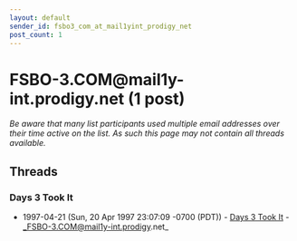 ```yaml
---
layout: default
sender_id: fsbo3_com_at_mail1yint_prodigy_net
post_count: 1
---
```


# FSBO-3.COM<span>@</span>mail1y-int.prodigy.net (1 post)

_Be aware that many list participants used multiple email addresses over their time active on the list. As such this page may not contain all threads available._

## Threads

### Days 3 Took It
+ 1997-04-21 (Sun, 20 Apr 1997 23:07:09 -0700 (PDT)) - [Days 3 Took It](/archive/1997/04/fab17f38f9e088a71cf3ffe3dcbd8f4a07d6ef815fd5f75ec3fc1f79b5e3daf9) - _FSBO-3.COM@mail1y-int.prodigy.net_


